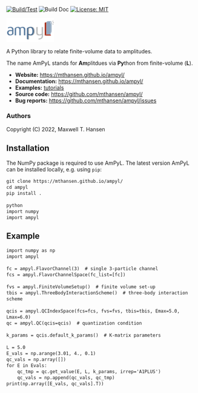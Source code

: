 [![Build/Test](https://github.com/mthansen/ampyl/workflows/Build/Test/badge.svg)](https://github.com/mthansen/ampyl/actions?query=workflow%3ABuild%2FTest)
![Build Doc](https://github.com/mthansen/ampyl/workflows/Build%20Doc/badge.svg)
[![License: MIT](https://img.shields.io/badge/License-MIT-yellow.svg)](https://opensource.org/licenses/MIT)

<img src="/doc/ampyl-logo.png" width="25%">

A Python library to relate finite-volume data to amplitudes.

The name AmPyL stands for **Am**plitdues via **Py**thon from finite-volume (**L**).

- **Website:** https://mthansen.github.io/ampyl/
- **Documentation:** https://mthansen.github.io/ampyl/
- **Examples:** [tutorials](./tutorials)
- **Source code:** https://github.com/mthansen/ampyl/
- **Bug reports:** https://github.com/mthansen/ampyl/issues

### Authors

Copyright (C) 2022, Maxwell T. Hansen

## Installation

The NumPy package is required to use AmPyL. The latest version AmPyL can be installed locally, e.g. using `pip`:

```
git clone https://mthansen.github.io/ampyl/
cd ampyl
pip install .

python
import numpy
import ampyl
```

## Example

```
import numpy as np
import ampyl

fc = ampyl.FlavorChannel(3)  # single 3-particle channel
fcs = ampyl.FlavorChannelSpace(fc_list=[fc])

fvs = ampyl.FiniteVolumeSetup()  # finite volume set-up
tbis = ampyl.ThreeBodyInteractionScheme()  # three-body interaction scheme

qcis = ampyl.QCIndexSpace(fcs=fcs, fvs=fvs, tbis=tbis, Emax=5.0, Lmax=6.0)
qc = ampyl.QC(qcis=qcis)  # quantization condition

k_params = qcis.default_k_params()  # K-matrix parameters

L = 5.0
E_vals = np.arange(3.01, 4., 0.1)
qc_vals = np.array([])
for E in Evals:
    qc_tmp = qc.get_value(E, L, k_params, irrep='A1PLUS')
    qc_vals = np.append(qc_vals, qc_tmp)
print(np.array([E_vals, qc_vals].T))
```
